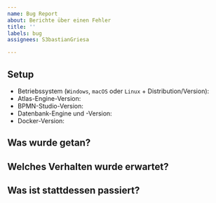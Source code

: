 ```yaml
---
name: Bug Report
about: Berichte über einen Fehler
title: ''
labels: bug
assignees: S3bastianGriesa

---
```


## Setup

- Betriebssystem (`Windows`, `macOS` oder `Linux` + Distribution/Version):
- Atlas-Engine-Version:
- BPMN-Studio-Version:
- Datenbank-Engine und -Version:
- Docker-Version:

## Was wurde getan?



## Welches Verhalten wurde erwartet?



## Was ist stattdessen passiert?



